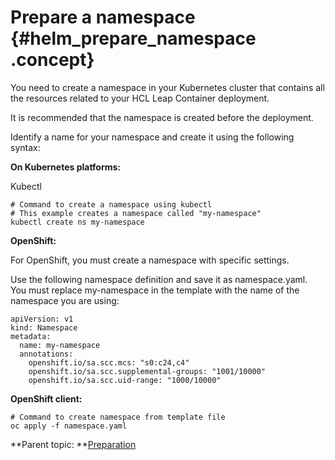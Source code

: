 # Prepare a namespace {#helm_prepare_namespace .concept}

You need to create a namespace in your Kubernetes cluster that contains all the resources related to your HCL Leap Container deployment.

It is recommended that the namespace is created before the deployment.

Identify a name for your namespace and create it using the following syntax:

**On Kubernetes platforms:**

Kubectl

``` {#codeblock_btl_jh4_hzb}
# Command to create a namespace using kubectl 
# This example creates a namespace called "my-namespace" 
kubectl create ns my-namespace 
```

**OpenShift:**

For OpenShift, you must create a namespace with specific settings.

Use the following namespace definition and save it as namespace.yaml. You must replace my-namespace in the template with the name of the namespace you are using:

``` {#codeblock_gh3_nh4_hzb}
apiVersion: v1 
kind: Namespace 
metadata: 
  name: my-namespace 
  annotations: 
    openshift.io/sa.scc.mcs: "s0:c24,c4" 
    openshift.io/sa.scc.supplemental-groups: "1001/10000" 
    openshift.io/sa.scc.uid-range: "1000/10000" 
```

**OpenShift client:**

``` {#codeblock_bzk_qh4_hzb}
# Command to create namespace from template file 
oc apply -f namespace.yaml 
```

**Parent topic: **[Preparation](helm_preparation.md)

